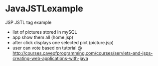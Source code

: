 # JavaJSTLexample
JSP JSTL tag example
- list of pictures stored in mySQL
- app show them all (home.jsp)
- after click displays one selected pict (picture.jsp)
- user can vote
based on tutorial @ http://courses.caveofprogramming.com/courses/servlets-and-jsps-creating-web-applications-with-java
